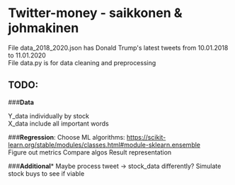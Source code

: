 # Twitter-money - saikkonen & johmakinen

File data_2018_2020.json has Donald Trump's latest tweets from 10.01.2018 to 11.01.2020  
File data.py is for data cleaning and preprocessing  

  
## **TODO**:   
  
###**Data**
  
Y_data individually by stock  
X_data include all important words  

###**Regression**:
  Choose ML algorithms: https://scikit-learn.org/stable/modules/classes.html#module-sklearn.ensemble  
  Figure out metrics
  Compare algos
  Result representation

###**Additional***
  Maybe process tweet -> stock_data differently?
  Simulate stock buys to see if viable
  

  
 
  
